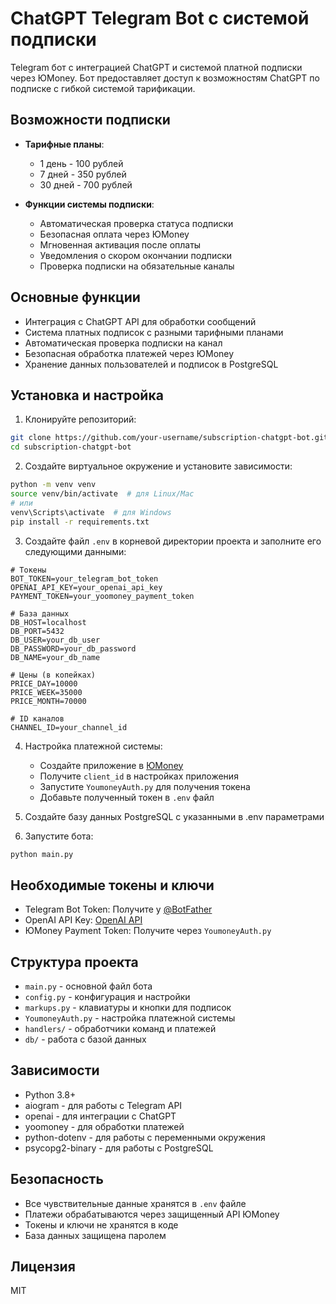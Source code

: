 # ChatGPT Telegram Bot с системой подписки

Telegram бот с интеграцией ChatGPT и системой платной подписки через ЮMoney. Бот предоставляет доступ к возможностям ChatGPT по подписке с гибкой системой тарификации.

## Возможности подписки

- **Тарифные планы**:
  - 1 день - 100 рублей
  - 7 дней - 350 рублей
  - 30 дней - 700 рублей

- **Функции системы подписки**:
  - Автоматическая проверка статуса подписки
  - Безопасная оплата через ЮMoney
  - Мгновенная активация после оплаты
  - Уведомления о скором окончании подписки
  - Проверка подписки на обязательные каналы

## Основные функции

- Интеграция с ChatGPT API для обработки сообщений
- Система платных подписок с разными тарифными планами
- Автоматическая проверка подписки на канал
- Безопасная обработка платежей через ЮMoney
- Хранение данных пользователей и подписок в PostgreSQL

## Установка и настройка

1. Клонируйте репозиторий:
```bash
git clone https://github.com/your-username/subscription-chatgpt-bot.git
cd subscription-chatgpt-bot
```

2. Создайте виртуальное окружение и установите зависимости:
```bash
python -m venv venv
source venv/bin/activate  # для Linux/Mac
# или
venv\Scripts\activate  # для Windows
pip install -r requirements.txt
```

3. Создайте файл `.env` в корневой директории проекта и заполните его следующими данными:
```env
# Токены
BOT_TOKEN=your_telegram_bot_token
OPENAI_API_KEY=your_openai_api_key
PAYMENT_TOKEN=your_yoomoney_payment_token

# База данных
DB_HOST=localhost
DB_PORT=5432
DB_USER=your_db_user
DB_PASSWORD=your_db_password
DB_NAME=your_db_name

# Цены (в копейках)
PRICE_DAY=10000
PRICE_WEEK=35000
PRICE_MONTH=70000

# ID каналов
CHANNEL_ID=your_channel_id
```

4. Настройка платежной системы:
   - Создайте приложение в [ЮMoney](https://yoomoney.ru/myservices/new)
   - Получите `client_id` в настройках приложения
   - Запустите `YoumoneyAuth.py` для получения токена
   - Добавьте полученный токен в `.env` файл

5. Создайте базу данных PostgreSQL с указанными в .env параметрами

6. Запустите бота:
```bash
python main.py
```

## Необходимые токены и ключи

- Telegram Bot Token: Получите у [@BotFather](https://t.me/BotFather)
- OpenAI API Key: [OpenAI API](https://platform.openai.com/)
- ЮMoney Payment Token: Получите через `YoumoneyAuth.py`

## Структура проекта

- `main.py` - основной файл бота
- `config.py` - конфигурация и настройки
- `markups.py` - клавиатуры и кнопки для подписок
- `YoumoneyAuth.py` - настройка платежной системы
- `handlers/` - обработчики команд и платежей
- `db/` - работа с базой данных

## Зависимости

- Python 3.8+
- aiogram - для работы с Telegram API
- openai - для интеграции с ChatGPT
- yoomoney - для обработки платежей
- python-dotenv - для работы с переменными окружения
- psycopg2-binary - для работы с PostgreSQL

## Безопасность

- Все чувствительные данные хранятся в `.env` файле
- Платежи обрабатываются через защищенный API ЮMoney
- Токены и ключи не хранятся в коде
- База данных защищена паролем

## Лицензия

MIT 